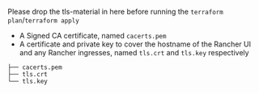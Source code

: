 Please drop the tls-material in here before running the `terraform plan`/`terraform apply`

- A Signed CA certificate, named `cacerts.pem`
- A certificate and private key to cover the hostname of the Rancher UI and any Rancher ingresses, named `tls.crt` and `tls.key` respectively

```
├── cacerts.pem
├── tls.crt
└── tls.key
```